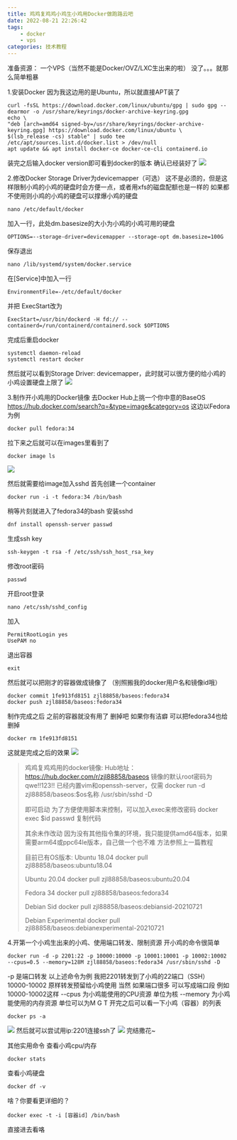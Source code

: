 ```yaml
---
title: 鸡鸡复鸡鸡小鸡生小鸡用Docker做跑路云吧
date: 2022-08-21 22:26:42
tags:  
	- docker
	- vps
categories: 技术教程
---
```

准备资源：
一个VPS（当然不能是Docker/OVZ/LXC生出来的啦）
没了。。。就那么简单粗暴

1.安装Docker
因为我这边用的是Ubuntu，所以就直接APT装了
<!--more-->
```
curl -fsSL https://download.docker.com/linux/ubuntu/gpg | sudo gpg --dearmor -o /usr/share/keyrings/docker-archive-keyring.gpg
echo \
"deb [arch=amd64 signed-by=/usr/share/keyrings/docker-archive-keyring.gpg] https://download.docker.com/linux/ubuntu \
$(lsb_release -cs) stable" | sudo tee /etc/apt/sources.list.d/docker.list > /dev/null
apt update && apt install docker-ce docker-ce-cli containerd.io
```

装完之后输入docker version即可看到docker的版本 确认已经装好了
![](https://files.baxx.eu.org/img/202208212201804.png)

2.修改Docker Storage Driver为devicemapper（可选）
这不是必须的，但是这样限制小鸡的小鸡的硬盘时会方便一点，或者用xfs的磁盘配额也是一样的
如果都不使用则小鸡的小鸡的硬盘可以撑爆小鸡的硬盘
```
nano /etc/default/docker
```

加入一行，此处dm.basesize的大小为小鸡的小鸡可用的硬盘
```
OPTIONS=--storage-driver=devicemapper --storage-opt dm.basesize=100G
```
保存退出
```
nano /lib/systemd/system/docker.service
```

在[Service]中加入一行
```
EnvironmentFile=-/etc/default/docker
```
并把
ExecStart改为
```
ExecStart=/usr/bin/dockerd -H fd:// --containerd=/run/containerd/containerd.sock $OPTIONS
```
完成后重启docker
```
systemctl daemon-reload
systemctl restart docker
```

然后就可以看到Storage Driver: devicemapper，此时就可以很方便的给小鸡的小鸡设置硬盘上限了
![](https://files.baxx.eu.org/img/202208212201621.png)

3.制作开小鸡用的Docker镜像
去Docker Hub上挑一个你中意的BaseOS
https://hub.docker.com/search?q=&type=image&category=os
这边以Fedora为例
```
docker pull fedora:34
```

拉下来之后就可以在images里看到了
```
docker image ls
```
![](https://files.baxx.eu.org/img/202208212202403.png)

然后就需要给image加入sshd
首先创建一个container
```
docker run -i -t fedora:34 /bin/bash
```

稍等片刻就进入了fedora34的bash
安装sshd
```
dnf install openssh-server passwd
```

生成ssh key
```
ssh-keygen -t rsa -f /etc/ssh/ssh_host_rsa_key
```

修改root密码
```
passwd
```

开启root登录
```
nano /etc/ssh/sshd_config
```

加入
```
PermitRootLogin yes
UsePAM no
```

退出容器
```
exit
```

然后就可以把刚才的容器做成镜像了
（别照搬我的docker用户名和镜像id哦）
```
docker commit 1fe913fd8151 zjl88858/baseos:fedora34
docker push zjl88858/baseos:fedora34
```

制作完成之后 之前的容器就没有用了 删掉吧
如果你有洁癖 可以把fedora34也给删掉
```
docker rm 1fe913fd8151
```

这就是完成之后的效果
![](https://files.baxx.eu.org/img/202208212202950.png)

>鸡鸡复鸡鸡用的docker镜像:
>Hub地址：https://hub.docker.com/r/zjl88858/baseos
>镜像的默认root密码为qwe!!123!!
>已经内置vim和openssh-server，仅需
>docker run -d zjl88858/baseos:$os名称 /usr/sbin/sshd -D
>
>即可启动
>为了方便使用脚本来控制，可以加入exec来修改密码
>docker exec $id passwd
>复制代码
>
>其余未作改动
>因为没有其他指令集的环境，我只能提供amd64版本，如果需要arm64或ppc64le版本，自己做一个也不难
>方法参照上一篇教程
>
>目前已有OS版本:
>Ubuntu 18.04
>docker pull zjl88858/baseos:ubuntu18.04
>
>Ubuntu 20.04
>docker pull zjl88858/baseos:ubuntu20.04
>
>Fedora 34
>docker pull zjl88858/baseos:fedora34
>
>Debian Sid
>docker pull zjl88858/baseos:debiansid-20210721
>
>Debian Experimental
>docker pull zjl88858/baseos:debianexperimental-20210721


4.开第一个小鸡生出来的小鸡、使用端口转发、限制资源
开小鸡的命令很简单
```
docker run -d -p 2201:22 -p 10000:10000 -p 10001:10001 -p 10002:10002 --cpus=0.5 --memory=128M zjl88858/baseos:fedora34 /usr/sbin/sshd -D
```

-p 是端口转发
以上述命令为例 我把2201转发到了小鸡的22端口（SSH） 10000-10002 原样转发预留给小鸡使用
当然 如果端口很多 可以写成端口段
例如10000-10002这样
--cpus 为小鸡能使用的CPU资源 单位为核
--memory 为小鸡能使用的内存资源 单位可以为M G T
开完之后可以看一下小鸡（容器）的列表
```
docker ps -a
```

![](https://files.baxx.eu.org/img/202208212203267.png)
然后就可以尝试用ip:2201连接ssh了
![](https://files.baxx.eu.org/img/202208212203386.png)
完结撒花~

其他实用命令
查看小鸡cpu/内存
```
docker stats
```

查看小鸡硬盘
```
docker df -v
```

啥？你要看更详细的？
```
docker exec -t -i [容器id] /bin/bash
```
直接进去看咯